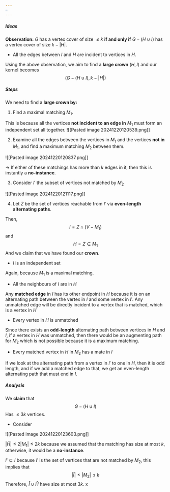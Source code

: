 ```yaml
---
~
---
```

##### Ideas

**Observation:** $G$ has a vertex cover of size $\leq k$ **if and only if** $G-(H\cup I)$ has a vertex cover of size $k - |H|$.
- All the edges between $I$ and $H$ are incident to vertices in $H$. 

Using the above observation, we aim to find a **large crown** $(H,I)$ and our kernel becomes $$(G - (H \cup I), k -|H|)$$
##### Steps

We need to find a **large crown by:**

1. Find a maximal matching $M_{1}$. 

This is because all the vertices **not incident to an edge in** $M_{1}$ must form an independent set all together.
![[Pasted image 20241220120539.png]]

2. Examine all the edges between the vertices in $M_{1}$ and the vertices **not in** $M_{1}$, and find a maximum matching $M_{2}$ between them. 

![[Pasted image 20241220120837.png]]

$\rightarrow$ If either of these matchings has more than $k$ edges in it, then this is instantly a **no-instance**. 

3. Consider $I'$ the subset of vertices not matched by $M_{2}$

![[Pasted image 20241220121117.png]]

4. Let $Z$ be the set of vertices reachable from $I'$ via **even-length alternating paths**. 

Then, $$I = Z \cap (V - M_{1})$$ and $$H = Z \in M_{1}$$
And we claim that we have found our **crown.**

- $I$ is an independent set

Again, because $M_{1}$ is a maximal matching.

- All the neighbours of $I$ are in $H$

Any **matched edge** in $I$ has its other endpoint in $H$ because it is on an alternating path between the vertex in $I$ and some vertex in $I'$. 
Any unmatched edge will be directly incident to a vertex that is matched, which is a vertex in $H$

- Every vertex in $H$ is unmatched 

Since there exists an **odd-length** alternating path between vertices in $H$ and $I$, if a vertex in $H$ was unmatched, then there would be an augmenting path for $M_{2}$ which is not possible because it is a maximum matching. 

- Every matched vertex in $H$ in $M_{2}$ has a mate in $I$

If we look at the alternating path from a vertex in $I'$ to one in $H$, then it is odd length, and if we add a matched edge to that, we get an even-length alternating path that must end in $I$. 

##### Analysis

We **claim** that
$$G- (H \cup I)$$
Has $\leq 3k$ vertices.

- Consider

![[Pasted image 20241220123603.png]]


$|\bar{H}| \leq 2|M_{1}|\leq 2k$ because we assumed that the matching has size at most $k$, otherwise, it would be a **no-instance**. 

$I' \subseteq I$ because $I'$ is the set of vertices that are not matched by $M_{2}$, this implies that 
$$|\bar{I}| \leq |M_{2}| \leq k$$
Therefore, $\bar{I} \cup \bar{H}$ have size at most $3k$. x